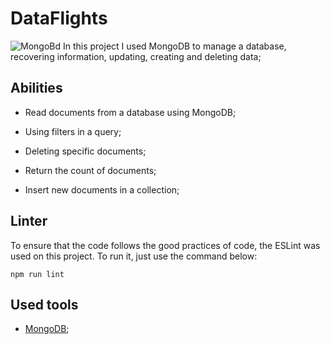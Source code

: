 # DataFlights
![MongoBd](https://img.shields.io/badge/MongoDB-4EA94B?style=for-the-badge&logo=mongodb&logoColor=white)
In this project I used MongoDB to manage a database, recovering information, updating, creating and deleting data;

## Abilities  

- Read documents from a database using MongoDB;

- Using filters in a query;

- Deleting specific documents;

- Return the count of documents;

- Insert new documents in a collection;  

## Linter  

To ensure that the code follows the good practices of code, the ESLint was used on this project. To run it, just use the command below:

`npm run lint`

## Used tools
- [MongoDB](https://docs.mongodb.com/tools/);
